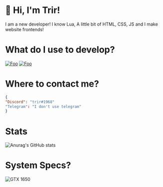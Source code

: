 # 👋 Hi, I'm Trir! 
I am a new developer! I know Lua, A little bit of HTML, CSS, JS and I make website frontends!

# What do I use to develop?
<a href="https://code.visualstudio.com/" rel="vscode">![Foo](https://img.shields.io/badge/Visual%20Studio%20Code-007ACC.svg?style=for-the-badge&logo=Visual-Studio-Code&logoColor=white)</a>
<a href="https://jetbrains.com/webstorm/" rel="webstorm">![Foo](https://img.shields.io/badge/WebStorm-000?logo=webstorm&logoColor=fff&style=for-the-badge)</a>
# Where to contact me? 
```json
{
"Discord": "trir#1968"
"Telegram": "I don't use telegram"
}
```


# Stats
![Anurag's GitHub stats](https://github-readme-stats.vercel.app/api?username=trirdev&theme=dark&show_icons=true)

# System Specs?
![GTX 1650](https://img.shields.io/badge/NVIDIA-GTX-1650-TI-76B900?style=for-the-badge&logo=nvidia&logoColor=white)
